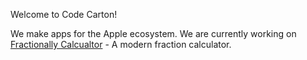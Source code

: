 Welcome to Code Carton!  

We make apps for the Apple ecosystem.  We are currently working on [Fractionally Calcualtor](https://testflight.apple.com/join/wHC1TRcn) - A modern fraction calculator.
